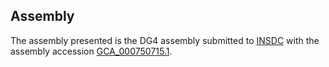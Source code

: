 

Assembly
--------

The assembly presented is the DG4 assembly submitted to
[INSDC](http://www.insdc.org) with the assembly accession
[GCA\_000750715.1](http://www.ebi.ac.uk/ena/data/view/GCA_000750715.1).
